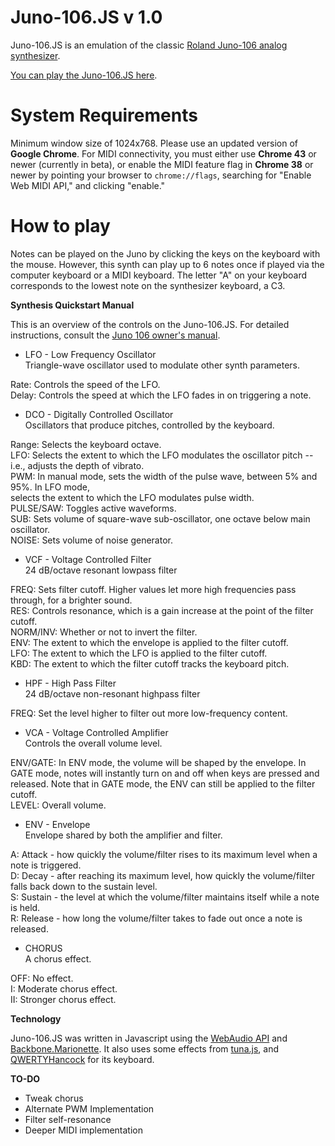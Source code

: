 # Juno-106.JS v 1.0

Juno-106.JS is an emulation of the classic [Roland Juno-106 analog synthesizer](http://en.wikipedia.org/wiki/Roland_Juno-106).

[You can play the Juno-106.JS here](http://stevegoldberg.neocities.org/#juno).

# System Requirements

Minimum window size of 1024x768. Please use an updated version of **Google Chrome**. For MIDI connectivity, you must either use **Chrome 43** or newer (currently in beta), or enable the MIDI feature flag in **Chrome 38** or newer by pointing your browser to `chrome://flags`, searching for "Enable Web MIDI API," and clicking "enable."

# How to play

Notes can be played on the Juno by clicking the keys on the keyboard with the mouse. However, this synth can play up to 6 notes once if played via the computer keyboard or a MIDI keyboard. The letter "A" on your keyboard corresponds to the lowest note on the synthesizer keyboard, a C3.

**Synthesis Quickstart Manual**

This is an overview of the controls on the Juno-106.JS. For detailed instructions, consult the [Juno 106 owner's manual](http://www.synthfool.com/docs/Roland/Juno_Series/Roland_Juno_106/Roland_Juno106_Owners_Manual.pdf).

* LFO - Low Frequency Oscillator  
 Triangle-wave oscillator used to modulate other synth parameters.
 
 Rate: Controls the speed of the LFO.  
 Delay: Controls the speed at which the LFO fades in on triggering a note.  

* DCO - Digitally Controlled Oscillator  
 Oscillators that produce pitches, controlled by the keyboard.
 
 Range: Selects the keyboard octave.  
 LFO: Selects the extent to which the LFO modulates the oscillator pitch -- i.e., adjusts the depth of vibrato.  
 PWM: In manual mode, sets the width of the pulse wave, between 5% and 95%. In LFO mode,  
 selects the extent to which the LFO modulates pulse width.  
 PULSE/SAW: Toggles active waveforms.  
 SUB: Sets volume of square-wave sub-oscillator, one octave below main oscillator.  
 NOISE: Sets volume of noise generator.  

* VCF - Voltage Controlled Filter  
 24 dB/octave resonant lowpass filter

 FREQ: Sets filter cutoff. Higher values let more high frequencies pass through, for a brighter sound.  
 RES: Controls resonance, which is a gain increase at the point of the filter cutoff.  
 NORM/INV: Whether or not to invert the filter.  
 ENV: The extent to which the envelope is applied to the filter cutoff.  
 LFO: The extent to which the LFO is applied to the filter cutoff.  
 KBD: The extent to which the filter cutoff tracks the keyboard pitch.  

* HPF - High Pass Filter  
 24 dB/octave non-resonant highpass filter

 FREQ: Set the level higher to filter out more low-frequency content.

* VCA - Voltage Controlled Amplifier  
 Controls the overall volume level.

 ENV/GATE: In ENV mode, the volume will be shaped by the envelope. In GATE mode, notes will instantly turn on and off when keys are pressed and released. Note that in GATE mode, the ENV can still be applied to the filter cutoff.  
 LEVEL: Overall volume.

* ENV - Envelope  
 Envelope shared by both the amplifier and filter.
 
 A: Attack - how quickly the volume/filter rises to its maximum level when a note is triggered.  
 D: Decay - after reaching its maximum level, how quickly the volume/filter falls back down to the sustain level.  
 S: Sustain - the level at which the volume/filter maintains itself while a note is held.  
 R: Release - how long the volume/filter takes to fade out once a note is released.  

* CHORUS  
 A chorus effect.
 
 OFF: No effect.  
 I: Moderate chorus effect.  
 II: Stronger chorus effect.

**Technology**

Juno-106.JS was written in Javascript using the [WebAudio API](http://webaudio.github.io/web-audio-api/) and [Backbone.Marionette](marionettejs.com). It also uses some effects from [tuna.js](https://github.com/Dinahmoe/tuna/blob/master/tuna.js), and [QWERTYHancock](https://github.com/stuartmemo/qwerty-hancock) for its keyboard.

**TO-DO**

* Tweak chorus
* Alternate PWM Implementation
* Filter self-resonance
* Deeper MIDI implementation
